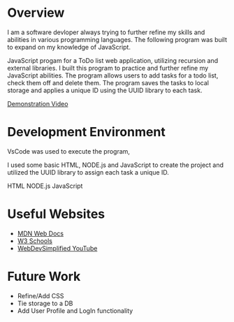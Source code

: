 # Overview

I am a software devloper always trying to further refine my skills and abilities in various programming languages. The following program was built to expand on my knowledge of JavaScript.

JavaScript progam for a ToDo list web application, utilizing recursion and external libraries. I built this program to practice and further refine my JavaScript abilities. The program allows users to add tasks for a todo list, check them off and delete them. The program saves the tasks to local storage and applies a unique ID using the UUID library to each task.

[Demonstration Video](https://youtu.be/3Y6_PvLqlVw)

# Development Environment

VsCode was used to execute the program,

I used some basic HTML, NODE.js and JavaScript to create the project and utilized the UUID library to assign each task a unique ID.

HTML
NODE.js
JavaScript

# Useful Websites

- [MDN Web Docs](https://developer.mozilla.org/en-US/docs/Learn_web_development/Core/Scripting/What_is_JavaScript)
- [W3 Schools](https://www.w3schools.com/js/)
- [WebDevSimplified YouTube](https://youtu.be/YeFzkC2awTM?si=by3zXHuhAPucX8xx )

# Future Work

- Refine/Add CSS
- Tie storage to a DB
- Add User Profile and LogIn functionality
